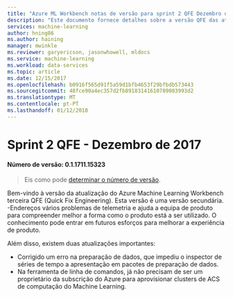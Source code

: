```yaml
---
title: "Azure ML Workbench notas de versão para sprint 2 QFE Dezembro de 2017"
description: "Este documento fornece detalhes sobre a versão QFE das atualizações para a versão de sprint 2 do Azure ML"
services: machine-learning
author: hning86
ms.author: haining
manager: mwinkle
ms.reviewer: garyericson, jasonwhowell, mldocs
ms.service: machine-learning
ms.workload: data-services
ms.topic: article
ms.date: 12/15/2017
ms.openlocfilehash: b0916f565d91f5a59d1bfb4653f29bfbdb573443
ms.sourcegitcommit: 48fce90a4ec357d2fb89183141610789003993d2
ms.translationtype: MT
ms.contentlocale: pt-PT
ms.lasthandoff: 01/12/2018
---
```

# <a name="sprint-2-qfe---december-2017"></a>Sprint 2 QFE - Dezembro de 2017 

#### <a name="version-number-01171115323"></a>Número de versão: 0.1.1711.15323

>Eis como pode [determinar o número de versão](https://docs.microsoft.com/azure/machine-learning/preview/known-issues-and-troubleshooting-guide).

Bem-vindo à versão da atualização do Azure Machine Learning Workbench terceira QFE (Quick Fix Engineering). Esta versão é uma versão secundária. -Endereços vários problemas de telemetria e ajuda a equipa de produto para compreender melhor a forma como o produto está a ser utilizado. O conhecimento pode entrar em futuros esforços para melhorar a experiência de produto. 

Além disso, existem duas atualizações importantes:

- Corrigido um erro na preparação de dados, que impediu o inspector de séries de tempo a apresentação em pacotes de preparação de dados.
- Na ferramenta de linha de comandos, já não precisam de ser um proprietário da subscrição do Azure para aprovisionar clusters de ACS de computação do Machine Learning. 
